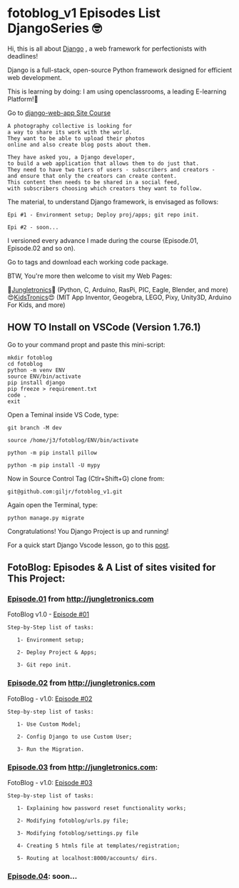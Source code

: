# fotoblog_v1 Episodes List DjangoSeries 🤓️
Hi, this is all about [Django](https://www.djangoproject.com/) , a web framework for perfectionists with deadlines!

Django is a full-stack, open-source Python framework designed for efficient web development.

This is learning by doing: I am using openclassrooms, a leading E-learning Platform!:rocket:

Go to 
[django-web-app Site Course](https://openclassrooms.com/en/courses/6967196-create-a-web-application-with-django)
```	
A photography collective is looking for 
a way to share its work with the world. 
They want to be able to upload their photos 
online and also create blog posts about them. 

They have asked you, a Django developer, 
to build a web application that allows them to do just that. 
They need to have two tiers of users - subscribers and creators - 
and ensure that only the creators can create content. 
This content then needs to be shared in a social feed,
with subscribers choosing which creators they want to follow.
```

The material, to understand Django framework,
is envisaged as follows:

```
Epi #1 - Environment setup; Deploy proj/apps; git repo init.
	
Epi #2 - soon...
```

I versioned every advance I made during the course (Episode.01, Episode.02 and so on).

Go to tags and download each working code package.

BTW, You're more then welcome to visit my Web Pages: 

🤩️[Jungletronics](https://medium.com/jungletronics)🤩️ (Python, C, Arduino, RasPi, PIC, Eagle, Blender, and more) 😍️[KidsTronics](https://medium.com/kidstronics)😍️ (MIT App Inventor, Geogebra, LEGO, Pixy, Unity3D, Arduino For Kids, and more)

## HOW TO Install on VSCode (Version 1.76.1)

Go to your command propt and paste this mini-script:

```
mkdir fotoblog
cd fotoblog
python -m venv ENV
source ENV/bin/activate
pip install django
pip freeze > requirement.txt
code .
exit
```
Open a Teminal inside VS Code, type:

```
git branch -M dev

source /home/j3/fotoblog/ENV/bin/activate

python -m pip install pillow

python -m pip install -U mypy

```

Now in Source Control Tag (Ctlr+Shift+G) clone from:

```
git@github.com:giljr/fotoblog_v1.git

```
Again open the Terminal, type:

```
python manage.py migrate

```
Congratulations!
You Django Project is up and running!

For a quick start Django Vscode lesson, go to this [post](https://medium.com/jungletronics/a-django-blog-in-vs-code-fb23335d919). 

## FotoBlog: Episodes & A List of sites visited for This Project:

### [Episode.01](/../../tags/) from http://jungletronics.com

FotoBlog v1.0 - [Episode #01](https://medium.com/jungletronics/a-django-fotoblog-in-vs-code-quick-start-8e6b944c13a)
```
Step-by-Step list of tasks:

   1- Environment setup;

   2- Deploy Project & Apps;

   3- Git repo init.

```
### [Episode.02](/../../tags/) from http://jungletronics.com

FotoBlog - v1.0: [Episode #02](https://medium.com/jungletronics/a-django-fotoblog-in-vs-code-custom-user-model-83611e2888d3)
```
Step-by-step list of tasks:

   1- Use Custom Model;

   2- Config Django to use Custom User;

   3- Run the Migration.
```
### [Episode.03](/../../tags/) from http://jungletronics.com: 

FotoBlog - v1.0: [Episode #03](https://medium.com/jungletronics/a-django-fotoblog-in-vs-code-self-service-password-reset-b7729588001d) 
```      
Step-by-step list of tasks:

   1- Explaining how password reset functionality works;

   2- Modifying fotoblog/urls.py file;

   3- Modifying fotoblog/settings.py file

   4- Creating 5 htmls file at templates/registration;

   5- Routing at localhost:8000/accounts/ dirs.
```
### [Episode.04](/../../tags/): soon...

